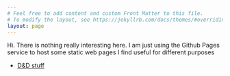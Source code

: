 ```yaml
---
# Feel free to add content and custom Front Matter to this file.
# To modify the layout, see https://jekyllrb.com/docs/themes/#overriding-theme-default
layout: page
---
```

Hi. There is nothing really interesting here.
I am just using the Github Pages service to host some static web pages I find useful for different purposes

 <!-- - [Gloomhaven stuff](gloomhavenCampaign/index.html) -->
 - [D&D stuff](dndCampaigns/faldariaCampaign/index.html)
